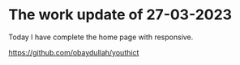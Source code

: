 # The work update of 27-03-2023

Today I have complete the home page with responsive.

https://github.com/obaydullah/youthict
